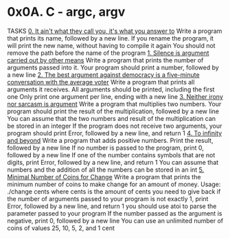 # 0x0A. C - argc, argv

TASKS
[0. It ain't what they call you, it's what you answer to](0-whatsmyname.c)
Write a program that prints its name, followed by a new line.
If you rename the program, it will print the new name, without having to
compile it again
You should not remove the path before the name of the program
[1. Silence is argument carried out by other means](1-args.c)
Write a program that prints the number of arguments passed into it.
Your program should print a number, followed by a new line
[2. The best argument against democracy is a five-minute conversation
with the average voter](2-args.c)
Write a program that prints all arguments it receives.
All arguments should be printed, including the first one
Only print one argument per line, ending with a new line
[3. Neither irony nor sarcasm is argument](3-mul.c)
Write a program that multiplies two numbers.
Your program should print the result of the multiplication, followed by a
new line
You can assume that the two numbers and result of the multiplication
can be stored in an integer
If the program does not receive two arguments, your program should
print Error, followed by a new line, and return 1
[4. To infinity and beyond](4-add.c)
Write a program that adds positive numbers.
Print the result, followed by a new line
If no number is passed to the program, print 0, followed by a new line
If one of the number contains symbols that are not digits, print Error,
followed by a new line, and return 1
You can assume that numbers and the addition of all the numbers can
be stored in an int
[5. Minimal Number of Coins for Change](100-change.c)
Write a program that prints the minimum number of coins to make
change for an amount of money.
Usage: ./change cents
where cents is the amount of cents you need to give back
if the number of arguments passed to your program is not exactly 1,
print Error, followed by a new line, and return 1
you should use atoi to parse the parameter passed to your program
If the number passed as the argument is negative, print 0, followed by a
new line
You can use an unlimited number of coins of values 25, 10, 5, 2, and 1
cent
